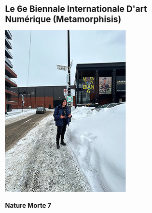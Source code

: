 # Le 6e Biennale Internationale D'art Numérique (Metamorphisis)

![entrée](https://github.com/Jxshvfx/H23_V13_inspirations_GONZALEZBARRERA/blob/main/BIAN/medias/photo_entree_20230202.jpg)

## Nature Morte 7

